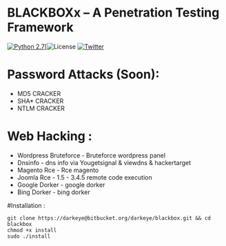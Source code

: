 # BLACKBOXx – A Penetration Testing Framework

[![Python 2.7](https://img.shields.io/badge/python-2.7-yellow.svg)](https://www.python.org/)[![License](https://img.shields.io/badge/license-GPLv2-green.svg) [![Twitter](https://img.shields.io/badge/twitter-@blackeye-blue.svg)](https://twitter.com/0x676)
# Password Attacks (Soon): 
+ MD5 CRACKER
+ SHA* CRACKER
+ NTLM CRACKER

# Web Hacking :
+ Wordpress Bruteforce - Bruteforce wordpress panel
+ Dnsinfo              - dns info via Yougetsignal & viewdns & hackertarget
+ Magento Rce          - Rce magento
+ Joomla  Rce          - 1.5 - 3.4.5 remote code execution
+ Google Dorker        - google dorker
+ Bing Dorker          - bing dorker

#Installation :
```
git clone https://darkeye@bitbucket.org/darkeye/blackbox.git && cd blackbox
chmod +x install
sudo ./install 
```